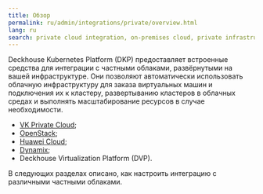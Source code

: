 ```yaml
---
title: Обзор
permalink: ru/admin/integrations/private/overview.html
lang: ru
search: private cloud integration, on-premises cloud, private infrastructure, cloud integration, private cloud support, интеграция с частными облаками, локальное облако, частная инфраструктура, интеграция с облаком, поддержка частных облаков
---
```


Deckhouse Kubernetes Platform (DKP) предоставляет встроенные средства для интеграции с частными облаками, развёрнутыми на вашей инфраструктуре. Они позволяют автоматически использовать облачную инфраструктуру для заказа виртуальных машин и подключения их к кластеру, развертыванию кластеров в облачных средах и выполнять масштабирование ресурсов в случае необходимости.

- [VK Private Cloud](./vk/connection-and-authorization.html);
- [OpenStack](./openstack/connection-and-authorization.html);
- [Huawei Cloud](./huaweicloud/huawei-authorization.html);
- [Dynamix](./dynamix/dynamix-authorization.html);
- Deckhouse Virtualization Platform (DVP).

В следующих разделах описано, как настроить интеграцию с различными частными облаками.
